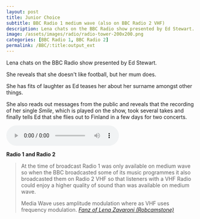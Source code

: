 ```yaml
---
layout: post
title: Junior Choice
subtitle: BBC Radio 1 medium wave (also on BBC Radio 2 VHF)
description: Lena chats on the BBC Radio show presented by Ed Stewart. Click on link for more details and to hear Lena Zavaroni's section of the Radio Show.
image: /assets/images/radio/radio-tower-200x200.png
categories: [BBC Radio 1, BBC Radio 2]
permalink: /BBC/:title:output_ext
---
```


Lena chats on the BBC Radio show presented by Ed Stewart.

She reveals that she doesn't like football, but her mum does.

She has fits of laughter as Ed teases her about her surname amongst other things.

She also reads out messages from the public and reveals that the recording of her single <i>Smile</i>, which is played on the show, took several takes and finally tells Ed that she flies out to Finland in a few days for two concerts.

<audio class="full-width" controls>
  <source src="/assets/media/1975-06-14-Junior-Choice.mp3" type="audio/mpeg">
  <source src="/assets/media/1975-06-14-Junior-Choice.ogg" type="audio/ogg">
  <p>Your browser doesn't support HTML5 audio. Here is
     a <a href="/assets/media/1975-06-14-Junior-Choice.mp3">link to the audio</a> instead.</p>
</audio>

**Radio 1 and Radio 2**
> At the time of broadcast Radio 1 was only available on medium wave so when the BBC broadcasted some of its music programmes it also broadcasted them on Radio 2 VHF so that listeners with a VHF Radio could enjoy a higher quality of sound than was available on medium wave.
>
> Media Wave uses amplitude modulation where as VHF uses frequency modulation.
<cite>[Fanz of Lena Zavaroni (Robcamstone)](https://www.facebook.com/fanzoflenazavaroni)</cite>
